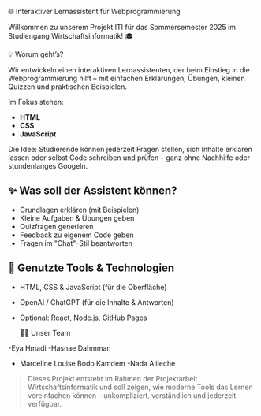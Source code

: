  🌐 Interaktiver Lernassistent für Webprogrammierung

Willkommen zu unserem Projekt ITI für das Sommersemester 2025 im Studiengang Wirtschaftsinformatik! 🎓

💡 Worum geht’s?

Wir entwickeln einen interaktiven Lernassistenten, der beim Einstieg in die Webprogrammierung hilft – mit einfachen Erklärungen, Übungen, kleinen Quizzen und praktischen Beispielen. 

Im Fokus stehen:
- **HTML**
- **CSS**
- **JavaScript**

Die Idee: Studierende können jederzeit Fragen stellen, sich Inhalte erklären lassen oder selbst Code schreiben und prüfen – ganz ohne Nachhilfe oder stundenlanges Googeln.

## ✨ Was soll der Assistent können?

- Grundlagen erklären (mit Beispielen)
- Kleine Aufgaben & Übungen geben
- Quizfragen generieren
- Feedback zu eigenem Code geben
- Fragen im "Chat"-Stil beantworten

## 🧰 Genutzte Tools & Technologien

- HTML, CSS & JavaScript (für die Oberfläche)
- OpenAI / ChatGPT (für die Inhalte & Antworten)
- Optional: React, Node.js, GitHub Pages

  👩‍💻 Unser Team
  
-Eya Hmadi
-Hasnae Dahmman
- Marceline Louise Bodo Kamdem
-Nada Alileche



> Dieses Projekt entsteht im Rahmen der Projektarbeit Wirtschaftsinformatik und soll zeigen, wie moderne Tools das Lernen vereinfachen können – unkompliziert, verständlich und jederzeit verfügbar.
